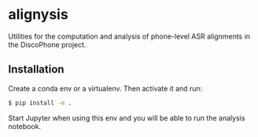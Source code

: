 # alignysis

Utilities for the computation and analysis of phone-level ASR alignments in the DiscoPhone project.

## Installation

Create a conda env or a virtualenv. Then activate it and run:

```bash
$ pip install -e .
```

Start Jupyter when using this env and you will be able to run the analysis notebook.
